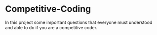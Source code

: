 # Competitive-Coding
In this project some important questions that everyone must understood and able to do if you are a competitive coder.
